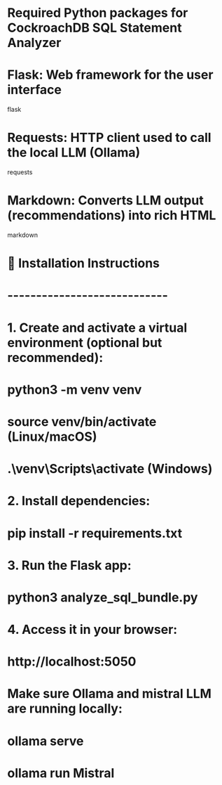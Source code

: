 # Required Python packages for CockroachDB SQL Statement Analyzer

# Flask: Web framework for the user interface
flask

# Requests: HTTP client used to call the local LLM (Ollama)
requests

# Markdown: Converts LLM output (recommendations) into rich HTML
markdown

# 📌 Installation Instructions
# ----------------------------
# 1. Create and activate a virtual environment (optional but recommended):
#    python3 -m venv venv
#    source venv/bin/activate  (Linux/macOS)
#    .\venv\Scripts\activate   (Windows)
#
# 2. Install dependencies:
#    pip install -r requirements.txt
#
# 3. Run the Flask app:
#    python3 analyze_sql_bundle.py
#
# 4. Access it in your browser:
#    http://localhost:5050

#  Make sure Ollama and mistral LLM are  running locally:
#    ollama serve
#    ollama run Mistral
